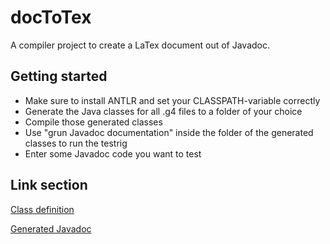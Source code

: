 # docToTex
A compiler project to create a LaTex document out of Javadoc.

## Getting started

- Make sure to install ANTLR and set your CLASSPATH-variable correctly
- Generate the Java classes for all .g4 files to a folder of your choice
- Compile those generated classes
- Use "grun Javadoc documentation" inside the folder of the generated classes to run the testrig
- Enter some Javadoc code you want to test

## Link section

[Class definition](https://www.tutorialspoint.com/java/java_documentation.htm)

[Generated Javadoc](https://www.tutorialspoint.com/java/index.html)
